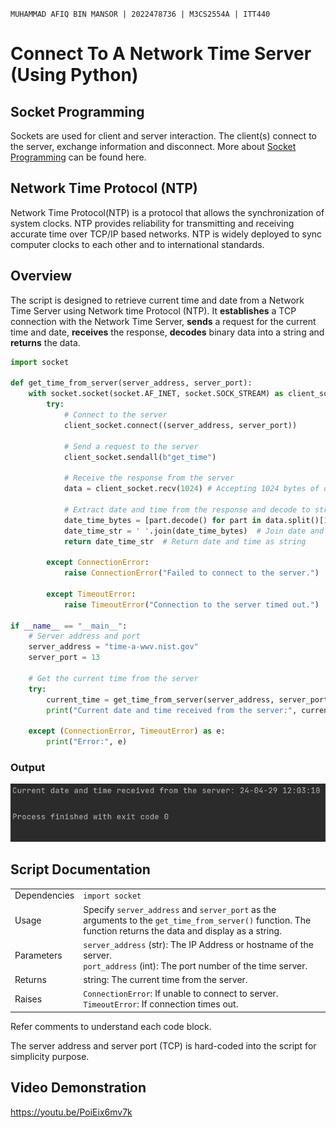 `MUHAMMAD AFIQ BIN MANSOR | 2022478736 | M3CS2554A | ITT440`
# Connect To A Network Time Server (Using Python)

## Socket Programming
Sockets are used for client and server interaction. The client(s) connect to the server, exchange information and disconnect. More about <a href="https://www.ibm.com/docs/en/i/7.5?topic=communications-socket-programming" target= "blank"> Socket Programming</a> can be found here.

## Network Time Protocol (NTP)
Network Time Protocol(NTP) is a protocol that allows the synchronization of system clocks. NTP provides reliability for transmitting and receiving accurate time over TCP/IP based networks. NTP is widely deployed to sync computer clocks to each other and to international standards.
 
## Overview
The script is designed to retrieve current time and date from a Network Time Server using Network time Protocol (NTP). It **establishes** a TCP connection with the Network Time Server, **sends** a request for the current time and date, **receives** the response, **decodes** binary data into a string and **returns** the data.

```python
import socket

def get_time_from_server(server_address, server_port):
    with socket.socket(socket.AF_INET, socket.SOCK_STREAM) as client_socket:
        try:
            # Connect to the server
            client_socket.connect((server_address, server_port))

            # Send a request to the server
            client_socket.sendall(b"get_time")

            # Receive the response from the server
            data = client_socket.recv(1024) # Accepting 1024 bytes of data
            
            # Extract date and time from the response and decode to string
            date_time_bytes = [part.decode() for part in data.split()[1:3]]  # Decode bytes to string
            date_time_str = ' '.join(date_time_bytes)  # Join date and time with a space
            return date_time_str  # Return date and time as string

        except ConnectionError:
            raise ConnectionError("Failed to connect to the server.")

        except TimeoutError:
            raise TimeoutError("Connection to the server timed out.")

if __name__ == "__main__":
    # Server address and port
    server_address = "time-a-wwv.nist.gov"
    server_port = 13

    # Get the current time from the server
    try:
        current_time = get_time_from_server(server_address, server_port)
        print("Current date and time received from the server:", current_time)

    except (ConnectionError, TimeoutError) as e:
        print("Error:", e)
```
### Output
![Example Image](https://github.com/addff/2403-ITT440/blob/main/10%25%20Individual%20Assignment/12%20MUHAMMAD%20AFIQ%20BIN%20MANSOR/TimeOutput.png)

 
## Script Documentation
<table>
  <tr>
    <td>Dependencies</td>
    <td><code>import socket</code></td>
  </tr>
  <tr>
    <td>Usage</td>
    <td>Specify <code>server_address</code> and <code>server_port</code> as the arguments to the <code>get_time_from_server()</code> function. The function returns the data and display as a string.</td>
  </tr>
  <tr>
    <td>Parameters</td>
    <td><code>server_address</code> (str): The IP Address or hostname of the server.<br>
        <code>port_address</code> (int): The port number of the time server.</td>
  </tr>
  <tr>
    <td>Returns</td>
    <td>string: The current time from the server.</td>
  </tr>
  <tr>
    <td>Raises</td>
    <td><code>ConnectionError</code>: If unable to connect to server.<br>
        <code>TimeoutError</code>: If connection times out.</td>
  </tr>
</table>

Refer comments to understand each code block.

The server address and server port (TCP) is hard-coded into the script for simplicity purpose.

## Video Demonstration
https://youtu.be/PoiEix6mv7k

